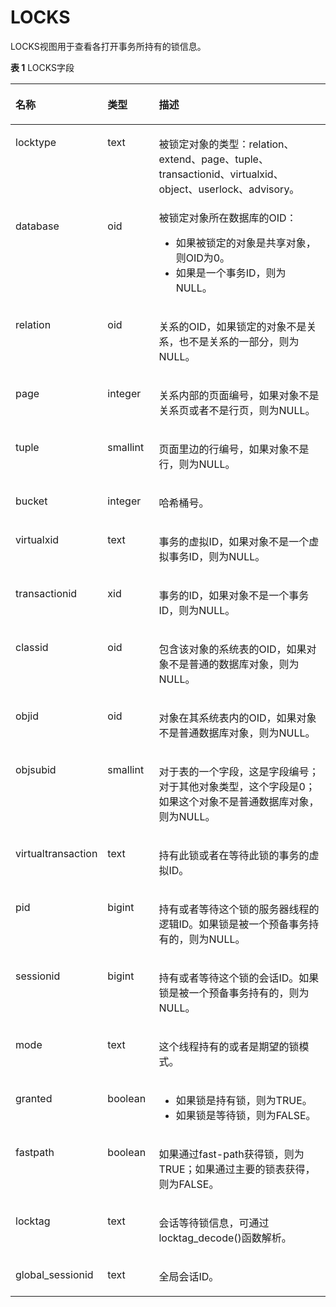 # LOCKS

LOCKS视图用于查看各打开事务所持有的锁信息。

**表 1**  LOCKS字段

<a name="zh-cn_topic_0283137639_zh-cn_topic_0237122726_table1854117176252"></a>
<table><thead align="left"><tr id="zh-cn_topic_0283137639_zh-cn_topic_0237122726_row2849917132514"><th class="cellrowborder" valign="top" width="23.189999999999998%" id="mcps1.2.4.1.1"><p id="zh-cn_topic_0283137639_zh-cn_topic_0237122726_p1184951782518"><a name="zh-cn_topic_0283137639_zh-cn_topic_0237122726_p1184951782518"></a><a name="zh-cn_topic_0283137639_zh-cn_topic_0237122726_p1184951782518"></a><strong id="zh-cn_topic_0283137639_zh-cn_topic_0237122726_b084914171257"><a name="zh-cn_topic_0283137639_zh-cn_topic_0237122726_b084914171257"></a><a name="zh-cn_topic_0283137639_zh-cn_topic_0237122726_b084914171257"></a>名称</strong></p>
</th>
<th class="cellrowborder" valign="top" width="16.54%" id="mcps1.2.4.1.2"><p id="zh-cn_topic_0283137639_zh-cn_topic_0237122726_p484917174258"><a name="zh-cn_topic_0283137639_zh-cn_topic_0237122726_p484917174258"></a><a name="zh-cn_topic_0283137639_zh-cn_topic_0237122726_p484917174258"></a><strong id="zh-cn_topic_0283137639_zh-cn_topic_0237122726_b88491317152518"><a name="zh-cn_topic_0283137639_zh-cn_topic_0237122726_b88491317152518"></a><a name="zh-cn_topic_0283137639_zh-cn_topic_0237122726_b88491317152518"></a>类型</strong></p>
</th>
<th class="cellrowborder" valign="top" width="60.27%" id="mcps1.2.4.1.3"><p id="zh-cn_topic_0283137639_zh-cn_topic_0237122726_p98499178259"><a name="zh-cn_topic_0283137639_zh-cn_topic_0237122726_p98499178259"></a><a name="zh-cn_topic_0283137639_zh-cn_topic_0237122726_p98499178259"></a><strong id="zh-cn_topic_0283137639_zh-cn_topic_0237122726_b5850171752517"><a name="zh-cn_topic_0283137639_zh-cn_topic_0237122726_b5850171752517"></a><a name="zh-cn_topic_0283137639_zh-cn_topic_0237122726_b5850171752517"></a>描述</strong></p>
</th>
</tr>
</thead>
<tbody><tr id="zh-cn_topic_0283137639_zh-cn_topic_0237122726_row7850117132515"><td class="cellrowborder" valign="top" width="23.189999999999998%" headers="mcps1.2.4.1.1 "><p id="zh-cn_topic_0283137639_zh-cn_topic_0237122726_p168501017202516"><a name="zh-cn_topic_0283137639_zh-cn_topic_0237122726_p168501017202516"></a><a name="zh-cn_topic_0283137639_zh-cn_topic_0237122726_p168501017202516"></a>locktype</p>
</td>
<td class="cellrowborder" valign="top" width="16.54%" headers="mcps1.2.4.1.2 "><p id="zh-cn_topic_0283137639_zh-cn_topic_0237122726_p118501317182511"><a name="zh-cn_topic_0283137639_zh-cn_topic_0237122726_p118501317182511"></a><a name="zh-cn_topic_0283137639_zh-cn_topic_0237122726_p118501317182511"></a>text</p>
</td>
<td class="cellrowborder" valign="top" width="60.27%" headers="mcps1.2.4.1.3 "><p id="zh-cn_topic_0283137639_zh-cn_topic_0237122726_p1985018176258"><a name="zh-cn_topic_0283137639_zh-cn_topic_0237122726_p1985018176258"></a><a name="zh-cn_topic_0283137639_zh-cn_topic_0237122726_p1985018176258"></a>被锁定对象的类型：relation、extend、page、tuple、transactionid、virtualxid、object、userlock、advisory。</p>
</td>
</tr>
<tr id="zh-cn_topic_0283137639_zh-cn_topic_0237122726_row20850161722511"><td class="cellrowborder" valign="top" width="23.189999999999998%" headers="mcps1.2.4.1.1 "><p id="zh-cn_topic_0283137639_zh-cn_topic_0237122726_p885010178256"><a name="zh-cn_topic_0283137639_zh-cn_topic_0237122726_p885010178256"></a><a name="zh-cn_topic_0283137639_zh-cn_topic_0237122726_p885010178256"></a>database</p>
</td>
<td class="cellrowborder" valign="top" width="16.54%" headers="mcps1.2.4.1.2 "><p id="zh-cn_topic_0283137639_zh-cn_topic_0237122726_p10850217172516"><a name="zh-cn_topic_0283137639_zh-cn_topic_0237122726_p10850217172516"></a><a name="zh-cn_topic_0283137639_zh-cn_topic_0237122726_p10850217172516"></a>oid</p>
</td>
<td class="cellrowborder" valign="top" width="60.27%" headers="mcps1.2.4.1.3 "><div class="p" id="zh-cn_topic_0283137639_zh-cn_topic_0237122726_p12850151716253"><a name="zh-cn_topic_0283137639_zh-cn_topic_0237122726_p12850151716253"></a><a name="zh-cn_topic_0283137639_zh-cn_topic_0237122726_p12850151716253"></a>被锁定对象所在数据库的OID：<a name="zh-cn_topic_0283137639_zh-cn_topic_0237122726_ul1085011177254"></a><a name="zh-cn_topic_0283137639_zh-cn_topic_0237122726_ul1085011177254"></a><ul id="zh-cn_topic_0283137639_zh-cn_topic_0237122726_ul1085011177254"><li>如果被锁定的对象是共享对象，则OID为0。</li><li>如果是一个事务ID，则为NULL。</li></ul>
</div>
</td>
</tr>
<tr id="zh-cn_topic_0283137639_zh-cn_topic_0237122726_row1185191712252"><td class="cellrowborder" valign="top" width="23.189999999999998%" headers="mcps1.2.4.1.1 "><p id="zh-cn_topic_0283137639_zh-cn_topic_0237122726_p885131710252"><a name="zh-cn_topic_0283137639_zh-cn_topic_0237122726_p885131710252"></a><a name="zh-cn_topic_0283137639_zh-cn_topic_0237122726_p885131710252"></a>relation</p>
</td>
<td class="cellrowborder" valign="top" width="16.54%" headers="mcps1.2.4.1.2 "><p id="zh-cn_topic_0283137639_zh-cn_topic_0237122726_p13851717192511"><a name="zh-cn_topic_0283137639_zh-cn_topic_0237122726_p13851717192511"></a><a name="zh-cn_topic_0283137639_zh-cn_topic_0237122726_p13851717192511"></a>oid</p>
</td>
<td class="cellrowborder" valign="top" width="60.27%" headers="mcps1.2.4.1.3 "><p id="zh-cn_topic_0283137639_zh-cn_topic_0237122726_p38514176250"><a name="zh-cn_topic_0283137639_zh-cn_topic_0237122726_p38514176250"></a><a name="zh-cn_topic_0283137639_zh-cn_topic_0237122726_p38514176250"></a>关系的OID，如果锁定的对象不是关系，也不是关系的一部分，则为NULL。</p>
</td>
</tr>
<tr id="zh-cn_topic_0283137639_zh-cn_topic_0237122726_row1285220179255"><td class="cellrowborder" valign="top" width="23.189999999999998%" headers="mcps1.2.4.1.1 "><p id="zh-cn_topic_0283137639_zh-cn_topic_0237122726_p185251710251"><a name="zh-cn_topic_0283137639_zh-cn_topic_0237122726_p185251710251"></a><a name="zh-cn_topic_0283137639_zh-cn_topic_0237122726_p185251710251"></a>page</p>
</td>
<td class="cellrowborder" valign="top" width="16.54%" headers="mcps1.2.4.1.2 "><p id="zh-cn_topic_0283137639_zh-cn_topic_0237122726_p1285215174257"><a name="zh-cn_topic_0283137639_zh-cn_topic_0237122726_p1285215174257"></a><a name="zh-cn_topic_0283137639_zh-cn_topic_0237122726_p1285215174257"></a>integer</p>
</td>
<td class="cellrowborder" valign="top" width="60.27%" headers="mcps1.2.4.1.3 "><p id="zh-cn_topic_0283137639_zh-cn_topic_0237122726_p17852161717257"><a name="zh-cn_topic_0283137639_zh-cn_topic_0237122726_p17852161717257"></a><a name="zh-cn_topic_0283137639_zh-cn_topic_0237122726_p17852161717257"></a>关系内部的页面编号，如果对象不是关系页或者不是行页，则为NULL。</p>
</td>
</tr>
<tr id="zh-cn_topic_0283137639_zh-cn_topic_0237122726_row98525173259"><td class="cellrowborder" valign="top" width="23.189999999999998%" headers="mcps1.2.4.1.1 "><p id="zh-cn_topic_0283137639_zh-cn_topic_0237122726_p1385220170258"><a name="zh-cn_topic_0283137639_zh-cn_topic_0237122726_p1385220170258"></a><a name="zh-cn_topic_0283137639_zh-cn_topic_0237122726_p1385220170258"></a>tuple</p>
</td>
<td class="cellrowborder" valign="top" width="16.54%" headers="mcps1.2.4.1.2 "><p id="zh-cn_topic_0283137639_zh-cn_topic_0237122726_p38531417112515"><a name="zh-cn_topic_0283137639_zh-cn_topic_0237122726_p38531417112515"></a><a name="zh-cn_topic_0283137639_zh-cn_topic_0237122726_p38531417112515"></a>smallint</p>
</td>
<td class="cellrowborder" valign="top" width="60.27%" headers="mcps1.2.4.1.3 "><p id="zh-cn_topic_0283137639_zh-cn_topic_0237122726_p58531172255"><a name="zh-cn_topic_0283137639_zh-cn_topic_0237122726_p58531172255"></a><a name="zh-cn_topic_0283137639_zh-cn_topic_0237122726_p58531172255"></a>页面里边的行编号，如果对象不是行，则为NULL。</p>
</td>
</tr>
<tr id="zh-cn_topic_0283137639_zh-cn_topic_0237122726_row19673183417586"><td class="cellrowborder" valign="top" width="23.189999999999998%" headers="mcps1.2.4.1.1 "><p id="zh-cn_topic_0283137639_zh-cn_topic_0237122726_p11673834155813"><a name="zh-cn_topic_0283137639_zh-cn_topic_0237122726_p11673834155813"></a><a name="zh-cn_topic_0283137639_zh-cn_topic_0237122726_p11673834155813"></a>bucket</p>
</td>
<td class="cellrowborder" valign="top" width="16.54%" headers="mcps1.2.4.1.2 "><p id="zh-cn_topic_0283137639_zh-cn_topic_0237122726_p4673163485819"><a name="zh-cn_topic_0283137639_zh-cn_topic_0237122726_p4673163485819"></a><a name="zh-cn_topic_0283137639_zh-cn_topic_0237122726_p4673163485819"></a>integer</p>
</td>
<td class="cellrowborder" valign="top" width="60.27%" headers="mcps1.2.4.1.3 "><p id="zh-cn_topic_0283137639_zh-cn_topic_0237122726_p56731534145813"><a name="zh-cn_topic_0283137639_zh-cn_topic_0237122726_p56731534145813"></a><a name="zh-cn_topic_0283137639_zh-cn_topic_0237122726_p56731534145813"></a>哈希桶号。</p>
</td>
</tr>
<tr id="zh-cn_topic_0283137639_zh-cn_topic_0237122726_row38536175254"><td class="cellrowborder" valign="top" width="23.189999999999998%" headers="mcps1.2.4.1.1 "><p id="zh-cn_topic_0283137639_zh-cn_topic_0237122726_p28531217162515"><a name="zh-cn_topic_0283137639_zh-cn_topic_0237122726_p28531217162515"></a><a name="zh-cn_topic_0283137639_zh-cn_topic_0237122726_p28531217162515"></a>virtualxid</p>
</td>
<td class="cellrowborder" valign="top" width="16.54%" headers="mcps1.2.4.1.2 "><p id="zh-cn_topic_0283137639_zh-cn_topic_0237122726_p15853191713259"><a name="zh-cn_topic_0283137639_zh-cn_topic_0237122726_p15853191713259"></a><a name="zh-cn_topic_0283137639_zh-cn_topic_0237122726_p15853191713259"></a>text</p>
</td>
<td class="cellrowborder" valign="top" width="60.27%" headers="mcps1.2.4.1.3 "><p id="zh-cn_topic_0283137639_zh-cn_topic_0237122726_p2085341710254"><a name="zh-cn_topic_0283137639_zh-cn_topic_0237122726_p2085341710254"></a><a name="zh-cn_topic_0283137639_zh-cn_topic_0237122726_p2085341710254"></a>事务的虚拟ID，如果对象不是一个虚拟事务ID，则为NULL。</p>
</td>
</tr>
<tr id="zh-cn_topic_0283137639_zh-cn_topic_0237122726_row1985391702516"><td class="cellrowborder" valign="top" width="23.189999999999998%" headers="mcps1.2.4.1.1 "><p id="zh-cn_topic_0283137639_zh-cn_topic_0237122726_p13853131716255"><a name="zh-cn_topic_0283137639_zh-cn_topic_0237122726_p13853131716255"></a><a name="zh-cn_topic_0283137639_zh-cn_topic_0237122726_p13853131716255"></a>transactionid</p>
</td>
<td class="cellrowborder" valign="top" width="16.54%" headers="mcps1.2.4.1.2 "><p id="zh-cn_topic_0283137639_zh-cn_topic_0237122726_p1385331710258"><a name="zh-cn_topic_0283137639_zh-cn_topic_0237122726_p1385331710258"></a><a name="zh-cn_topic_0283137639_zh-cn_topic_0237122726_p1385331710258"></a>xid</p>
</td>
<td class="cellrowborder" valign="top" width="60.27%" headers="mcps1.2.4.1.3 "><p id="zh-cn_topic_0283137639_zh-cn_topic_0237122726_p485416179251"><a name="zh-cn_topic_0283137639_zh-cn_topic_0237122726_p485416179251"></a><a name="zh-cn_topic_0283137639_zh-cn_topic_0237122726_p485416179251"></a>事务的ID，如果对象不是一个事务ID，则为NULL。</p>
</td>
</tr>
<tr id="zh-cn_topic_0283137639_zh-cn_topic_0237122726_row285415171253"><td class="cellrowborder" valign="top" width="23.189999999999998%" headers="mcps1.2.4.1.1 "><p id="zh-cn_topic_0283137639_zh-cn_topic_0237122726_p20854131752516"><a name="zh-cn_topic_0283137639_zh-cn_topic_0237122726_p20854131752516"></a><a name="zh-cn_topic_0283137639_zh-cn_topic_0237122726_p20854131752516"></a>classid</p>
</td>
<td class="cellrowborder" valign="top" width="16.54%" headers="mcps1.2.4.1.2 "><p id="zh-cn_topic_0283137639_zh-cn_topic_0237122726_p14854121722514"><a name="zh-cn_topic_0283137639_zh-cn_topic_0237122726_p14854121722514"></a><a name="zh-cn_topic_0283137639_zh-cn_topic_0237122726_p14854121722514"></a>oid</p>
</td>
<td class="cellrowborder" valign="top" width="60.27%" headers="mcps1.2.4.1.3 "><p id="zh-cn_topic_0283137639_zh-cn_topic_0237122726_p16854131716254"><a name="zh-cn_topic_0283137639_zh-cn_topic_0237122726_p16854131716254"></a><a name="zh-cn_topic_0283137639_zh-cn_topic_0237122726_p16854131716254"></a>包含该对象的系统表的OID，如果对象不是普通的数据库对象，则为NULL。</p>
</td>
</tr>
<tr id="zh-cn_topic_0283137639_zh-cn_topic_0237122726_row15854817192516"><td class="cellrowborder" valign="top" width="23.189999999999998%" headers="mcps1.2.4.1.1 "><p id="zh-cn_topic_0283137639_zh-cn_topic_0237122726_p1085431715251"><a name="zh-cn_topic_0283137639_zh-cn_topic_0237122726_p1085431715251"></a><a name="zh-cn_topic_0283137639_zh-cn_topic_0237122726_p1085431715251"></a>objid</p>
</td>
<td class="cellrowborder" valign="top" width="16.54%" headers="mcps1.2.4.1.2 "><p id="zh-cn_topic_0283137639_zh-cn_topic_0237122726_p1885541752510"><a name="zh-cn_topic_0283137639_zh-cn_topic_0237122726_p1885541752510"></a><a name="zh-cn_topic_0283137639_zh-cn_topic_0237122726_p1885541752510"></a>oid</p>
</td>
<td class="cellrowborder" valign="top" width="60.27%" headers="mcps1.2.4.1.3 "><p id="zh-cn_topic_0283137639_zh-cn_topic_0237122726_p16855131792520"><a name="zh-cn_topic_0283137639_zh-cn_topic_0237122726_p16855131792520"></a><a name="zh-cn_topic_0283137639_zh-cn_topic_0237122726_p16855131792520"></a>对象在其系统表内的OID，如果对象不是普通数据库对象，则为NULL。</p>
</td>
</tr>
<tr id="zh-cn_topic_0283137639_zh-cn_topic_0237122726_row48551217152518"><td class="cellrowborder" valign="top" width="23.189999999999998%" headers="mcps1.2.4.1.1 "><p id="zh-cn_topic_0283137639_zh-cn_topic_0237122726_p0855151722518"><a name="zh-cn_topic_0283137639_zh-cn_topic_0237122726_p0855151722518"></a><a name="zh-cn_topic_0283137639_zh-cn_topic_0237122726_p0855151722518"></a>objsubid</p>
</td>
<td class="cellrowborder" valign="top" width="16.54%" headers="mcps1.2.4.1.2 "><p id="zh-cn_topic_0283137639_zh-cn_topic_0237122726_p16855131719258"><a name="zh-cn_topic_0283137639_zh-cn_topic_0237122726_p16855131719258"></a><a name="zh-cn_topic_0283137639_zh-cn_topic_0237122726_p16855131719258"></a>smallint</p>
</td>
<td class="cellrowborder" valign="top" width="60.27%" headers="mcps1.2.4.1.3 "><p id="zh-cn_topic_0283137639_zh-cn_topic_0237122726_p48550174257"><a name="zh-cn_topic_0283137639_zh-cn_topic_0237122726_p48550174257"></a><a name="zh-cn_topic_0283137639_zh-cn_topic_0237122726_p48550174257"></a>对于表的一个字段，这是字段编号；对于其他对象类型，这个字段是0；如果这个对象不是普通数据库对象，则为NULL。</p>
</td>
</tr>
<tr id="zh-cn_topic_0283137639_zh-cn_topic_0237122726_row3855171714259"><td class="cellrowborder" valign="top" width="23.189999999999998%" headers="mcps1.2.4.1.1 "><p id="zh-cn_topic_0283137639_zh-cn_topic_0237122726_p385541742511"><a name="zh-cn_topic_0283137639_zh-cn_topic_0237122726_p385541742511"></a><a name="zh-cn_topic_0283137639_zh-cn_topic_0237122726_p385541742511"></a>virtualtransaction</p>
</td>
<td class="cellrowborder" valign="top" width="16.54%" headers="mcps1.2.4.1.2 "><p id="zh-cn_topic_0283137639_zh-cn_topic_0237122726_p285611772510"><a name="zh-cn_topic_0283137639_zh-cn_topic_0237122726_p285611772510"></a><a name="zh-cn_topic_0283137639_zh-cn_topic_0237122726_p285611772510"></a>text</p>
</td>
<td class="cellrowborder" valign="top" width="60.27%" headers="mcps1.2.4.1.3 "><p id="zh-cn_topic_0283137639_zh-cn_topic_0237122726_p18561417102516"><a name="zh-cn_topic_0283137639_zh-cn_topic_0237122726_p18561417102516"></a><a name="zh-cn_topic_0283137639_zh-cn_topic_0237122726_p18561417102516"></a>持有此锁或者在等待此锁的事务的虚拟ID。</p>
</td>
</tr>
<tr id="zh-cn_topic_0283137639_zh-cn_topic_0237122726_row188561817162517"><td class="cellrowborder" valign="top" width="23.189999999999998%" headers="mcps1.2.4.1.1 "><p id="zh-cn_topic_0283137639_zh-cn_topic_0237122726_p13856121772514"><a name="zh-cn_topic_0283137639_zh-cn_topic_0237122726_p13856121772514"></a><a name="zh-cn_topic_0283137639_zh-cn_topic_0237122726_p13856121772514"></a>pid</p>
</td>
<td class="cellrowborder" valign="top" width="16.54%" headers="mcps1.2.4.1.2 "><p id="zh-cn_topic_0283137639_zh-cn_topic_0237122726_p685671742512"><a name="zh-cn_topic_0283137639_zh-cn_topic_0237122726_p685671742512"></a><a name="zh-cn_topic_0283137639_zh-cn_topic_0237122726_p685671742512"></a>bigint</p>
</td>
<td class="cellrowborder" valign="top" width="60.27%" headers="mcps1.2.4.1.3 "><p id="zh-cn_topic_0283137639_zh-cn_topic_0237122726_p085641713252"><a name="zh-cn_topic_0283137639_zh-cn_topic_0237122726_p085641713252"></a><a name="zh-cn_topic_0283137639_zh-cn_topic_0237122726_p085641713252"></a>持有或者等待这个锁的服务器线程的逻辑ID。如果锁是被一个预备事务持有的，则为NULL。</p>
</td>
</tr>
<tr id="zh-cn_topic_0283137639_zh-cn_topic_0237122726_row18856617192518"><td class="cellrowborder" valign="top" width="23.189999999999998%" headers="mcps1.2.4.1.1 "><p id="zh-cn_topic_0283137639_zh-cn_topic_0237122726_p118563170251"><a name="zh-cn_topic_0283137639_zh-cn_topic_0237122726_p118563170251"></a><a name="zh-cn_topic_0283137639_zh-cn_topic_0237122726_p118563170251"></a>sessionid</p>
</td>
<td class="cellrowborder" valign="top" width="16.54%" headers="mcps1.2.4.1.2 "><p id="zh-cn_topic_0283137639_zh-cn_topic_0237122726_p1385601714251"><a name="zh-cn_topic_0283137639_zh-cn_topic_0237122726_p1385601714251"></a><a name="zh-cn_topic_0283137639_zh-cn_topic_0237122726_p1385601714251"></a>bigint</p>
</td>
<td class="cellrowborder" valign="top" width="60.27%" headers="mcps1.2.4.1.3 "><p id="zh-cn_topic_0283137639_zh-cn_topic_0237122726_p18857817132513"><a name="zh-cn_topic_0283137639_zh-cn_topic_0237122726_p18857817132513"></a><a name="zh-cn_topic_0283137639_zh-cn_topic_0237122726_p18857817132513"></a>持有或者等待这个锁的会话ID。如果锁是被一个预备事务持有的，则为NULL。</p>
</td>
</tr>
<tr id="zh-cn_topic_0283137639_zh-cn_topic_0237122726_row9857617102513"><td class="cellrowborder" valign="top" width="23.189999999999998%" headers="mcps1.2.4.1.1 "><p id="zh-cn_topic_0283137639_zh-cn_topic_0237122726_p13857917152514"><a name="zh-cn_topic_0283137639_zh-cn_topic_0237122726_p13857917152514"></a><a name="zh-cn_topic_0283137639_zh-cn_topic_0237122726_p13857917152514"></a>mode</p>
</td>
<td class="cellrowborder" valign="top" width="16.54%" headers="mcps1.2.4.1.2 "><p id="zh-cn_topic_0283137639_zh-cn_topic_0237122726_p585711714258"><a name="zh-cn_topic_0283137639_zh-cn_topic_0237122726_p585711714258"></a><a name="zh-cn_topic_0283137639_zh-cn_topic_0237122726_p585711714258"></a>text</p>
</td>
<td class="cellrowborder" valign="top" width="60.27%" headers="mcps1.2.4.1.3 "><p id="zh-cn_topic_0283137639_zh-cn_topic_0237122726_p20857101717255"><a name="zh-cn_topic_0283137639_zh-cn_topic_0237122726_p20857101717255"></a><a name="zh-cn_topic_0283137639_zh-cn_topic_0237122726_p20857101717255"></a>这个线程持有的或者是期望的锁模式。</p>
</td>
</tr>
<tr id="zh-cn_topic_0283137639_zh-cn_topic_0237122726_row1085791702510"><td class="cellrowborder" valign="top" width="23.189999999999998%" headers="mcps1.2.4.1.1 "><p id="zh-cn_topic_0283137639_zh-cn_topic_0237122726_p7857121752511"><a name="zh-cn_topic_0283137639_zh-cn_topic_0237122726_p7857121752511"></a><a name="zh-cn_topic_0283137639_zh-cn_topic_0237122726_p7857121752511"></a>granted</p>
</td>
<td class="cellrowborder" valign="top" width="16.54%" headers="mcps1.2.4.1.2 "><p id="zh-cn_topic_0283137639_zh-cn_topic_0237122726_p7857181718250"><a name="zh-cn_topic_0283137639_zh-cn_topic_0237122726_p7857181718250"></a><a name="zh-cn_topic_0283137639_zh-cn_topic_0237122726_p7857181718250"></a>boolean</p>
</td>
<td class="cellrowborder" valign="top" width="60.27%" headers="mcps1.2.4.1.3 "><a name="zh-cn_topic_0283137639_zh-cn_topic_0237122726_ul1685715177250"></a><a name="zh-cn_topic_0283137639_zh-cn_topic_0237122726_ul1685715177250"></a><ul id="zh-cn_topic_0283137639_zh-cn_topic_0237122726_ul1685715177250"><li>如果锁是持有锁，则为TRUE。</li><li>如果锁是等待锁，则为FALSE。</li></ul>
</td>
</tr>
<tr id="zh-cn_topic_0283137639_zh-cn_topic_0237122726_row78583170252"><td class="cellrowborder" valign="top" width="23.189999999999998%" headers="mcps1.2.4.1.1 "><p id="zh-cn_topic_0283137639_zh-cn_topic_0237122726_p18858181782517"><a name="zh-cn_topic_0283137639_zh-cn_topic_0237122726_p18858181782517"></a><a name="zh-cn_topic_0283137639_zh-cn_topic_0237122726_p18858181782517"></a>fastpath</p>
</td>
<td class="cellrowborder" valign="top" width="16.54%" headers="mcps1.2.4.1.2 "><p id="zh-cn_topic_0283137639_zh-cn_topic_0237122726_p1485818178251"><a name="zh-cn_topic_0283137639_zh-cn_topic_0237122726_p1485818178251"></a><a name="zh-cn_topic_0283137639_zh-cn_topic_0237122726_p1485818178251"></a>boolean</p>
</td>
<td class="cellrowborder" valign="top" width="60.27%" headers="mcps1.2.4.1.3 "><p id="zh-cn_topic_0283137639_zh-cn_topic_0237122726_p18858151713255"><a name="zh-cn_topic_0283137639_zh-cn_topic_0237122726_p18858151713255"></a><a name="zh-cn_topic_0283137639_zh-cn_topic_0237122726_p18858151713255"></a>如果通过fast-path获得锁，则为TRUE；如果通过主要的锁表获得，则为FALSE。</p>
</td>
</tr>
<tr id="row9359184517344"><td class="cellrowborder" valign="top" width="23.189999999999998%" headers="mcps1.2.4.1.1 "><p id="p336074593414"><a name="p336074593414"></a><a name="p336074593414"></a>locktag</p>
</td>
<td class="cellrowborder" valign="top" width="16.54%" headers="mcps1.2.4.1.2 "><p id="p1236074543419"><a name="p1236074543419"></a><a name="p1236074543419"></a>text</p>
</td>
<td class="cellrowborder" valign="top" width="60.27%" headers="mcps1.2.4.1.3 "><p id="p2360545123418"><a name="p2360545123418"></a><a name="p2360545123418"></a>会话等待锁信息，可通过locktag_decode()函数解析。</p>
</td>
</tr>
<tr id="row199922421358"><td class="cellrowborder" valign="top" width="23.189999999999998%" headers="mcps1.2.4.1.1 "><p id="p10993134216355"><a name="p10993134216355"></a><a name="p10993134216355"></a>global_sessionid</p>
</td>
<td class="cellrowborder" valign="top" width="16.54%" headers="mcps1.2.4.1.2 "><p id="p899304203519"><a name="p899304203519"></a><a name="p899304203519"></a>text</p>
</td>
<td class="cellrowborder" valign="top" width="60.27%" headers="mcps1.2.4.1.3 "><p id="p13993104214354"><a name="p13993104214354"></a><a name="p13993104214354"></a>全局会话ID。</p>
</td>
</tr>
</tbody>
</table>

